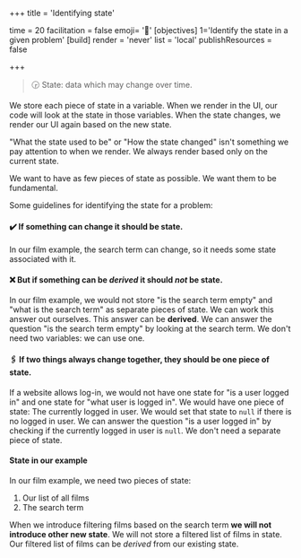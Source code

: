 +++
title = 'Identifying state'

time = 20
facilitation = false
emoji= '🔎'
[objectives]
    1='Identify the state in a given problem'
[build]
  render = 'never'
  list = 'local'
  publishResources = false

+++

> 🕞 State: data which may change over time.

We store each piece of state in a variable. When we render in the UI, our code will look at the state in those variables. When the state changes, we render our UI again based on the new state.

"What the state used to be" or "How the state changed" isn't something we pay attention to when we render. We always render based only on the current state.

We want to have as few pieces of state as possible. We want them to be fundamental.

Some guidelines for identifying the state for a problem:

#### ✔️ If something can change it should be state.

In our film example, the search term can change, so it needs some state associated with it.

#### ❌ But if something can be _derived_ it should _not_ be state.

In our film example, we would not store "is the search term empty" and "what is the search term" as separate pieces of state. We can work this answer out ourselves. This answer can be **derived**. We can answer the question "is the search term empty" by looking at the search term. We don't need two variables: we can use one.

#### 🖇️ If two things always change together, they should be one piece of state.

If a website allows log-in, we would not have one state for "is a user logged in" and one state for "what user is logged in". We would have one piece of state: The currently logged in user. We would set that state to `null` if there is no logged in user. We can answer the question "is a user logged in" by checking if the currently logged in user is `null`. We don't need a separate piece of state.

#### State in our example

In our film example, we need two pieces of state:

1. Our list of all films
2. The search term

When we introduce filtering films based on the search term **we will not introduce other new state**. We will not store a filtered list of films in state. Our filtered list of films can be _derived_ from our existing state.
